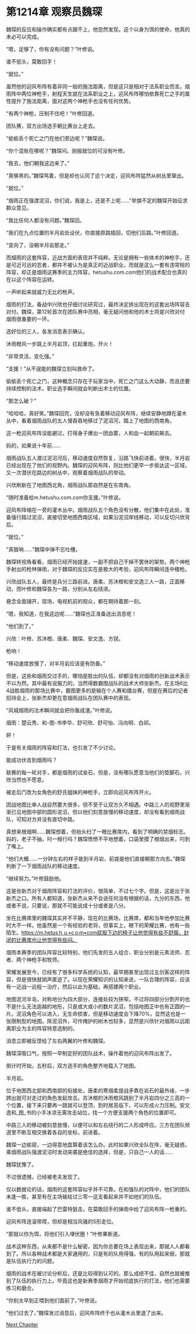 # 第1214章 观察员魏琛

魏琛的反应和操作确实都有点跟不上，他忽然发现，这个以身为饵的使命，他真的未必可以完成。

“嗯，足够了，你有没有问题？”叶修说。

谁不低头，莫敢回手！

“就位。”

虽然他的迎风布阵有着非同一般的施法距离，但是这只是相对于法系职业而言。烟雨阵中两位神枪手，射程天生就在法系职业之上，迎风布阵哪怕依靠死亡之手的属性提升了施法距离，面对这两个神枪手也没有任何优势。

“有两个神枪，压制不住吧！”叶修回道。

团队赛，双方出场选手朝比赛台上走去。

“偷偷丢个死亡之门在他们旁边呢？”魏琛说。

“你个混账在哪呢？”魏琛问。刚报就位的可没有叶修。

“我去，他们朝我这边来了。”

“真够黑的。”魏琛骂着，但是却也认同了这个决定，迎风布阵猛然从树丛里窜出。

“就位。”

“烟雨正在强渡泥沼，你们说，我是上，还是不上呢……”举旗不定的魏琛开始征求群众意见。

“我比任何人都没有问题。”魏琛回。

“我们在九点位置的半月岩处设伏，你直接原路插回，切他们后路。”叶修回道。

“变向了，没朝半月岩那走。”

而烟雨的这套阵容，近战方面的表现并不纯粹。无论是拥有一些体术的神枪手，还是可近可远的忍者，都并不被认为是真正的近战职业。而就是这么一套有违常规的阵容，却正是烟雨这赛季的主力阵容，hetushu.com.com他们的战术配合也真的在以这个阵容在运转。

一声听起来就威力无比的枪声。

烟雨的打法，备战中兴欣也仔细讨论研究过，最终决定排出现在的这套出场阵容去对付。魏琛，第12轮首次在团队赛中亮相，毫无疑问他和他的术士将是兴欣对付烟雨很重要的一环。

选好位的三人，各发消息表示确认。

沐雨橙风一步跳上半月岩顶，扛起重炮，开火！

“非常灵活，变化强。”

“支援！”从不逞能的魏琛立刻叫救命了。

偷偷丢个死亡之门，这种概念只存在于玩家当中，死亡之门这么大动静，而且还要持续控制的法术，职业选手瞬间就会判断出术士的位置。

“那怎么破？”

“哈哈哈，真好笑。”魏琛回完，没却没有急着移动迎风布阵，继续安静地蹲在灌木丛中，看着烟雨战队的五人慢吞吞地移过了泥沼河，踏上了地图的西南角。

这一枪迎风布阵没能避过，打得身子爆出一团血雾，人和血一起朝前飙去。

妈的，如果说十年前……

烟雨战队五人渡过泥沼河后，移动速度自然恢复，沿路飞快前进着。很快，半月岩已经出现在了他们的视野内。魏琛的迎风布阵，则比他们更早一步抵达这一区域，又一次潜伏在路边的树丛中，观察着烟雨战队的举动。

兴欣刷新在了地图西北角，烟雨战队那自然是在东南角。

“随时准备给m.hetushu.com.com你支援。”叶修说。

迎风布阵缩在一旁的灌木丛中。烟雨战队五个角色没有分散，他们集中在此处，准备强行踏过泥沼，直接切至地图西南区域，如果沿泥沼岸线移动，可以反切兴欣背后。

“就位。”

“真狠呐……”魏琛中弹不忘吐槽。

魏琛转视角看看，烟雨已经开始提速，一副不把自己干掉不罢休的架势。两个神枪手射出的枪林弹雨，对于魏琛的反应实在是极大的考验，迎风布阵瞬间连中楼枪。

兴欣战队五人，最终是兵分三路前进。唐柔、苏沐橙和安文逸三人一路，正面移动，而叶修和魏琛各为一路，分别从左右绕进。

悬念全面铺开，现场，电视机前的观众，都在期待着那一刻。

“嗯，我知道，在我这边呢……”魏琛也正准备送出消息呢！

“他们到了。”

兴欣：叶修、苏沐橙、唐柔、魏琛、安文逸、方锐。

枪响！

“移动速度放慢了，对半月岩应该是有防备。”

但是，这些和烟雨交过手的，哪怕是胜出的队伍，却都没有对烟雨的创新战术表示不以为然。其中最有说服力的，当然得数霸图战队的战术大师张新杰。在主场6比4战胜烟雨的那场比赛中，霸图更多的是输在个人赛和擂台赛，但是在赛后的记者招待会上，张新杰却更在意烟雨战队在团队赛中的表现。

“风城烟雨的法术瞬间就会把你轰成渣。”叶修说。

烟雨：楚云秀、和-图-书李华、舒可欣、舒可怡、冯向明、白祁。

砰！

于是有关烟雨的阵容和打法，也引发了不少讨论。

能成功伏击到烟雨吗？

联赛的每一轮对手，都是烟雨的试金石，但是，没有哪队愿意当他们的垫脚石，兴欣当然也不愿意。

被走后门改为女角色的舒氏姐妹的神枪手，立即向迎风布阵开火。

团战地图比单人战自然要大很多，但不至于让双方久不相遇。中路三人的视野里渐渐已见地图中部的圆形泥沼，但以他们刻意放慢的移动速度，却没有看到烟雨战队，可知对方并没有直切中路。

真想来根烟啊……魏琛想着，但抬头扫了一眼比赛席内，看到了明确的禁烟标志。妈的，老子不抽，叼一根行吗？魏琛愤愤不平地想着，口袋里摸了根烟出来，叼到了嘴上。

“他们大概……一分钟左右的样子能到半月岩，前提是他们直接朝那方向去。”魏琛判断了一下烟雨战队的移动速度。

“继续努力。”叶修鼓励他。

这是张新杰对于烟雨阵容和打法的评价，很简单，不过七个字。但是，这是出于张新杰之口。所有人都知道，张新杰从来不会说任何没有根据的话，九分的东西，他或者不说，只要说，那就不可能说成十分或者是八分。

坐在比赛席里的魏琛其实并不平静，现在的比赛场，比赛席，都和当年他参加比赛时大不一样。他虽然是一个有经验的老将，但事实上，眼下的荣耀比赛，他有一些陌生。https://m.hetusｈｕ•cｏm•com屁股下边的椅子让他觉得有些不舒服，封闭的比赛席也让他觉得有些闷。

烟雨本赛季的团队阵容比较特别，他们先发的五人组合，职业分别是元素法师、忍者、两个神枪手和牧师。

荣耀发展至今，已经有了很多科学系统的认知，最早期甚至出现过五剑客这样的阵容，但是很快就销声匿迹了。以现在荣耀知识的认知来说，一队合理的阵容，应该有一近战一远程一治疗，然后以此为基础，再搭建两个职业。

地图泥河半岛，对称地分为四大部分，连接处较为狭窄。不过将四部分分割开的也不是什么无法逾越的地形，只是或大或小的数片泥沼，包括地图正中也有正圆的一片。泥沼角色可以进入，无生命损害，但是移动速度会下降70%，显然这也是一张限制型的地图。除泥沼外，可作掩护的树木也较多，显然是兴欣针对烟雨以远距离职业为主的阵容特意选制的。

消息立即被反馈给了左右两翼的叶修和魏琛。

魏琛深吸口气，按照一早制定好的团队战术，操作着他的迎风布阵出发了。

倒计时开始，五秒后，双方选手的角色整齐地载入了地图。

半月岩。

位于地图西北部和西南部的衔接处，唐柔的寒烟柔提战矛靠在岩石的最外缘，一步跨出就可对走过的角色发起攻击。苏沐橙的沐雨橙风跳到了半月岩四分之三高的一个位置，接下来只要再一跳就可以登顶，到时居高临下，可以形成火力压制。安文逸和_图_书的小手冰凉无需攻击站位，找一个方便支援两个角色的位置即可。

中路三人的移动被刻意放慢，以便可以和左右绕行的二人形成呼应。三方在团队频道里不断互相交换着各自的坐标，前进着。

魏琛一边偷窥，一边得意地盘算着该怎么办。此时如果兴欣全队在阵，毫无疑惑，乘烟雨战队强渡泥沼时发动突袭是绝佳的选择，但是，只自己一人的话……

魏琛犹豫了。

不过很遗憾，已经被老夫发现了。

仅以数据论的话，烟雨的这套阵容似乎并不可靠。在和强队的对阵中，他们的团队未逢一胜，甚至有在主场输给过三零一这支看起来并不如他们的队伍。

谁不低头，直接端起了巴雷特狙击，在莫敢回手的弹雨中给了迎风布阵一枪重的。

迎风布阵连滚带爬，但却是相当风骚的S形走位。

“那就以你为饵，将他们引入埋伏圈！”叶修果断道。

战术这种东西，从来都不是什么秘密，因为你总要在场上表现出来，那就人人都看到了。所以各种战术都是大家通用的，只是有的队用得强，有的队用起来弱，那就是队伍执行力的问题。

烟雨的战术在被讨论分析后，还是比较得到认可的。那么成绩不佳，自然也就被推到了队伍的执行力上。毕竟这也是新赛季烟雨才开始彻底执行的打法，他们也需要练习和磨合。

“你别太早到正喂到他们面前了。”叶修说。

“他们过去了。”魏琛发过消息后，迎风布阵终于也从灌木丛里退了出来。



[Next Chapter](%E7%AC%AC1215%E7%AB%A0%20%E5%9C%B0%E5%BD%A2%E5%92%8C%E6%8A%80%E8%83%BD%E7%9A%84%E6%8C%A4%E5%8E%8B.md)